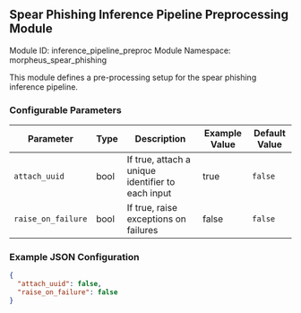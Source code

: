 <!--
SPDX-FileCopyrightText: Copyright (c) 2022-2023, NVIDIA CORPORATION & AFFILIATES. All rights reserved.
SPDX-License-Identifier: Apache-2.0

Licensed under the Apache License, Version 2.0 (the "License");
you may not use this file except in compliance with the License.
You may obtain a copy of the License at

http://www.apache.org/licenses/LICENSE-2.0

Unless required by applicable law or agreed to in writing, software
distributed under the License is distributed on an "AS IS" BASIS,
WITHOUT WARRANTIES OR CONDITIONS OF ANY KIND, either express or implied.
See the License for the specific language governing permissions and
limitations under the License.
-->

## Spear Phishing Inference Pipeline Preprocessing Module

Module ID: inference_pipeline_preproc
Module Namespace: morpheus_spear_phishing

This module defines a pre-processing setup for the spear phishing inference pipeline.

### Configurable Parameters

| Parameter          | Type | Description                                       | Example Value | Default Value |
|--------------------|------|---------------------------------------------------|---------------|---------------|
| `attach_uuid`      | bool | If true, attach a unique identifier to each input | true          | `false`       |
| `raise_on_failure` | bool | If true, raise exceptions on failures             | false         | `false`       |

### Example JSON Configuration

```json
{
  "attach_uuid": false,
  "raise_on_failure": false
}